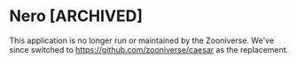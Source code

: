 # Nero [ARCHIVED]

This application is no longer run or maintained by the Zooniverse. We've since switched to https://github.com/zooniverse/caesar as the replacement.

